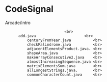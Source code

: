 # CodeSignal

Arcade/Intro  

                               <br> 
          add.java                      <br>
              centuryFromYear.java          <br>
              checkPalindrome.java          <br>
              adjacentElementsProduct.java. <br>
              shapeArea.java                <br>
              makeArrayConsecutive2.java    <br>
              almostIncreasingSequence.java <br>
              matrixElementsSum.java        <br>
              allLongestStrings.java.       <br>
              commonCharacterCount.java     <br>
